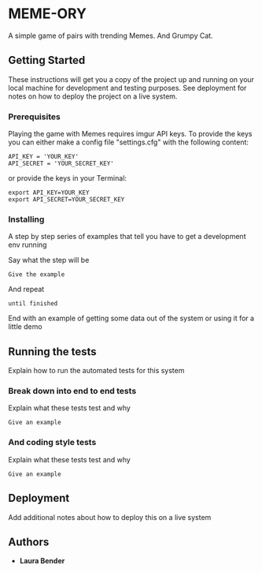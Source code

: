 # MEME-ORY

A simple game of pairs with trending Memes. And Grumpy Cat.

## Getting Started

These instructions will get you a copy of the project up and running on your local machine for development and testing purposes. See deployment for notes on how to deploy the project on a live system.

### Prerequisites

Playing the game with Memes requires imgur API keys.
To provide the keys you can either make a config file "settings.cfg" with the following content:

```
API_KEY = 'YOUR_KEY'
API_SECRET = 'YOUR_SECRET_KEY'
```

or provide the keys in your Terminal:

```
export API_KEY=YOUR_KEY
export API_SECRET=YOUR_SECRET_KEY
```

### Installing

A step by step series of examples that tell you have to get a development env running

Say what the step will be

```
Give the example
```

And repeat

```
until finished
```

End with an example of getting some data out of the system or using it for a little demo

## Running the tests

Explain how to run the automated tests for this system

### Break down into end to end tests

Explain what these tests test and why

```
Give an example
```

### And coding style tests

Explain what these tests test and why

```
Give an example
```

## Deployment

Add additional notes about how to deploy this on a live system


## Authors

* **Laura Bender** 




